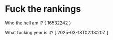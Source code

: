 # Fuck the rankings

Who the hell am I?
{ 16532242 }

What fucking year is it?
[ 2025-03-18T02:13:20Z ]
